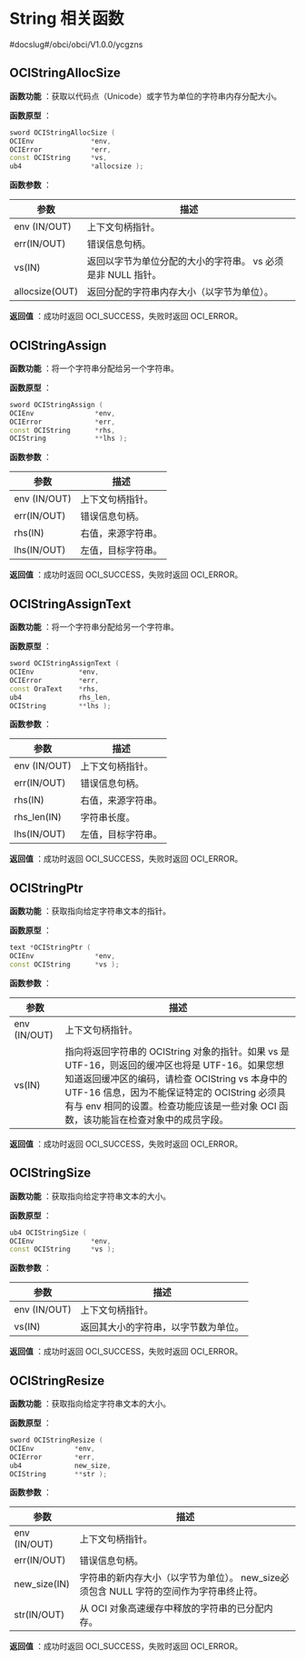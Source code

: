 # String 相关函数

#docslug#/obci/obci/V1.0.0/ycgzns

## OCIStringAllocSize

**函数功能** ：获取以代码点（Unicode）或字节为单位的字符串内存分配大小。

**函数原型** ：

```C++
sword OCIStringAllocSize ( 
OCIEnv              *env,
OCIError            *err,
const OCIString     *vs,
ub4                 *allocsize );
```

**函数参数** ：

|       参数       |                 描述                  |
|----------------|-------------------------------------|
| env (IN/OUT)   | 上下文句柄指针。                            |
| err(IN/OUT)    | 错误信息句柄。                             |
| vs(IN)         | 返回以字节为单位分配的大小的字符串。 vs 必须是非 NULL 指针。 |
| allocsize(OUT) | 返回分配的字符串内存大小（以字节为单位）。               |

**返回值** ：成功时返回 OCI_SUCCESS，失败时返回 OCI_ERROR。

## OCIStringAssign

**函数功能** ：将一个字符串分配给另一个字符串。

**函数原型** ：

```C++
sword OCIStringAssign ( 
OCIEnv               *env,
OCIError             *err,
const OCIString      *rhs,
OCIString            **lhs );
```

**函数参数** ：

|    **参数**    |  **描述**   |
|--------------|-----------|
| env (IN/OUT) | 上下文句柄指针。  |
| err(IN/OUT)  | 错误信息句柄。   |
| rhs(IN)      | 右值，来源字符串。 |
| lhs(IN/OUT)  | 左值，目标字符串。 |

**返回值** ：成功时返回 OCI_SUCCESS，失败时返回 OCI_ERROR。

## OCIStringAssignText

**函数功能** ：将一个字符串分配给另一个字符串。

**函数原型** ：

```C++
sword OCIStringAssignText ( 
OCIEnv           *env,
OCIError         *err,
const OraText    *rhs,
ub4              rhs_len,
OCIString        **lhs );
```

**函数参数** ：

|    **参数**    |  **描述**   |
|--------------|-----------|
| env (IN/OUT) | 上下文句柄指针。  |
| err(IN/OUT)  | 错误信息句柄。   |
| rhs(IN)      | 右值，来源字符串。 |
| rhs_len(IN)  | 字符串长度。    |
| lhs(IN/OUT)  | 左值，目标字符串。 |

**返回值** ：成功时返回 OCI_SUCCESS，失败时返回 OCI_ERROR。

## OCIStringPtr

**函数功能** ：获取指向给定字符串文本的指针。

**函数原型** ：

```C++
text *OCIStringPtr ( 
OCIEnv               *env,
const OCIString      *vs );
```

**函数参数** ：

|    **参数**    |                                                                                      **描述**                                                                                       |
|--------------|-----------------------------------------------------------------------------------------------------------------------------------------------------------------------------------|
| env (IN/OUT) | 上下文句柄指针。                                                                                                                                                                          |
| vs(IN)       | 指向将返回字符串的 OCIString 对象的指针。如果 vs 是 UTF-16，则返回的缓冲区也将是 UTF-16。如果您想知道返回缓冲区的编码，请检查 OCIString vs 本身中的 UTF-16 信息，因为不能保证特定的 OCIString 必须具有与 env 相同的设置。检查功能应该是一些对象 OCI 函数，该功能旨在检查对象中的成员字段。 |

**返回值** ：成功时返回 OCI_SUCCESS，失败时返回 OCI_ERROR。

## OCIStringSize

**函数功能** ：获取指向给定字符串文本的大小。

**函数原型** ：

```C++
ub4 OCIStringSize ( 
OCIEnv              *env,
const OCIString     *vs );
```

**函数参数** ：

|    **参数**    |       **描述**       |
|--------------|--------------------|
| env (IN/OUT) | 上下文句柄指针。           |
| vs(IN)       | 返回其大小的字符串，以字节数为单位。 |

**返回值** ：成功时返回 OCI_SUCCESS，失败时返回 OCI_ERROR。

## OCIStringResize

**函数功能** ：获取指向给定字符串文本的大小。

**函数原型** ：

```C++
sword OCIStringResize ( 
OCIEnv          *env,
OCIError        *err,
ub4             new_size,
OCIString       **str );
```

**函数参数** ：

|    **参数**    |                       **描述**                        |
|--------------|-----------------------------------------------------|
| env (IN/OUT) | 上下文句柄指针。                                            |
| err(IN/OUT)  | 错误信息句柄。                                             |
| new_size(IN) | 字符串的新内存大小（以字节为单位）。 new_size必须包含 NULL 字符的空间作为字符串终止符。 |
| str(IN/OUT)  | 从 OCI 对象高速缓存中释放的字符串的已分配内存。                          |

**返回值** ：成功时返回 OCI_SUCCESS，失败时返回 OCI_ERROR。
